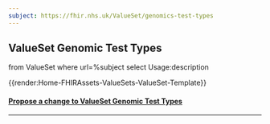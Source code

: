 ```yaml
---
subject: https://fhir.nhs.uk/ValueSet/genomics-test-types
---
```


## ValueSet Genomic Test Types

<fql>
from
	ValueSet
	where
   url=%subject
select
	Usage:description
</fql>

{{render:Home-FHIRAssets-ValueSets-ValueSet-Template}}

<div id="Feedback" class="tabcontent">
<h4><a href='https://simplifier.net/NHS-Digital-FHIR-Genomics-Implementation-Guide/genomics-test-types/~issues?level=File' target="_blank">Propose a change to ValueSet Genomic Test Types </a></h4>

</div>

---